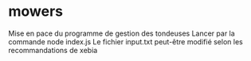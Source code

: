 # mowers
Mise en pace du programme de gestion des tondeuses
Lancer par la commande node index.js
Le fichier input.txt peut-être modifié selon les recommandations de xebia
